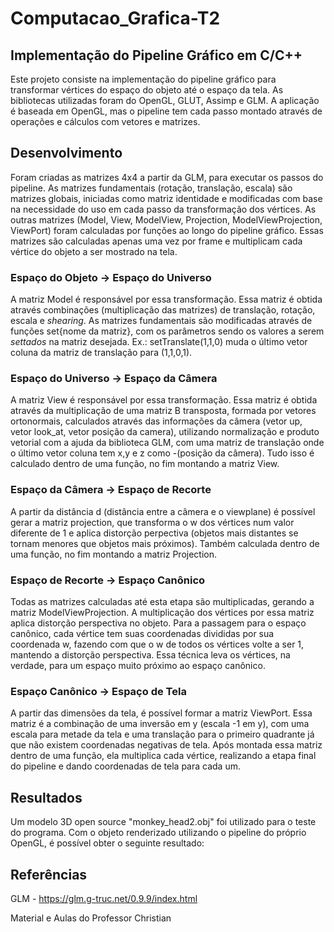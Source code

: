 # Computacao_Grafica-T2

## Implementação do Pipeline Gráfico em C/C++

Este projeto consiste na implementação do pipeline gráfico para transformar vértices do espaço do objeto até o espaço da tela.
As bibliotecas utilizadas foram do OpenGL, GLUT, Assimp e GLM. A aplicação é baseada em OpenGL, mas o pipeline tem cada passo montado através de operações e cálculos com vetores e matrizes.

## Desenvolvimento
Foram criadas as matrizes 4x4 a partir da GLM, para executar os passos do pipeline. As matrizes fundamentais (rotação, translação, escala) são matrizes globais, iniciadas como matriz identidade e modificadas com base na necessidade do uso em cada passo da transformação dos vértices. As outras matrizes (Model, View, ModelView, Projection, ModelViewProjection, ViewPort) foram calculadas por funções ao longo do pipeline gráfico. Essas matrizes são calculadas apenas uma vez por frame e multiplicam cada vértice do objeto a ser mostrado na tela.

### Espaço do Objeto -> Espaço do Universo
A matriz Model é responsável por essa transformação. Essa matriz é obtida através combinações (multiplicação das matrizes) de translação, rotação, escala e _shearing_. As matrizes fundamentais são modificadas através de funções set{nome da matriz}, com os parâmetros sendo os valores a serem _settados_ na matriz desejada. Ex.: setTranslate(1,1,0) muda o último vetor coluna da matriz de translação para (1,1,0,1). 

### Espaço do Universo -> Espaço da Câmera
A matriz View é responsável por essa transformação. Essa matriz é obtida através da multiplicação de uma matriz B transposta, formada por vetores ortonormais, calculados através das informações da câmera (vetor up, vetor look_at, vetor posição da camera), utilizando normalização e produto vetorial com a ajuda da biblioteca GLM, com uma matriz de translação onde o último vetor coluna tem x,y e z como -(posição da câmera). Tudo isso é calculado dentro de uma função, no fim montando a matriz View.

### Espaço da Câmera -> Espaço de Recorte
A partir da distância d (distância entre a câmera e o viewplane) é possível gerar a matriz projection, que transforma o w dos vértices num valor diferente de 1 e aplica distorção perpectiva (objetos mais distantes se tornam menores que objetos mais próximos). Também calculada dentro de uma função, no fim montando a matriz Projection.

### Espaço de Recorte -> Espaço Canônico
Todas as matrizes calculadas até esta etapa são multiplicadas, gerando a matriz ModelViewProjection. A multiplicação dos vértices por essa matriz aplica distorção perspectiva no objeto. Para a passagem para o espaço canônico, cada vértice tem suas coordenadas divididas por sua coordenada w, fazendo com que o w de todos os vértices volte a ser 1, mantendo a distorção perspectiva. Essa técnica leva os vértices, na verdade, para um espaço muito próximo ao espaço canônico.

### Espaço Canônico -> Espaço de Tela
A partir das dimensões da tela, é possível formar a matriz ViewPort. Essa matriz é a combinação de uma inversão em y (escala -1 em y), com uma escala para metade da tela e uma translação para o primeiro quadrante já que não existem coordenadas negativas de tela. Após montada essa matriz dentro de uma função, ela multiplica cada vértice, realizando a etapa final do pipeline e dando coordenadas de tela para cada um.

## Resultados
Um modelo 3D open source "monkey_head2.obj" foi utilizado para o teste do programa. Com o objeto renderizado utilizando o pipeline do próprio OpenGL, é possível obter o seguinte resultado:



## Referências
GLM - https://glm.g-truc.net/0.9.9/index.html

Material e Aulas do Professor Christian
